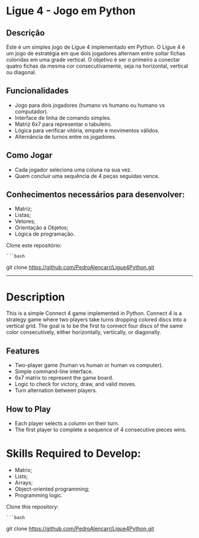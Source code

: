 # Ligue 4 - Jogo em Python

## Descrição

Este é um simples jogo de Ligue 4 implementado em Python. O Ligue 4 é um jogo de estratégia em que dois jogadores alternam entre soltar fichas coloridas em uma grade vertical. O objetivo é ser o primeiro a conectar quatro fichas da mesma cor consecutivamente, seja na horizontal, vertical ou diagonal.

## Funcionalidades

- Jogo para dois jogadores (humano vs humano ou humano vs computador).
- Interface de linha de comando simples.
- Matriz 6x7 para representar o tabuleiro.
- Lógica para verificar vitória, empate e movimentos válidos.
- Alternância de turnos entre os jogadores.

## Como Jogar
- Cada jogador seleciona uma coluna na sua vez.
- Quem concluir uma sequência de 4 peças seguidas vence.

## Conhecimentos necessários para desenvolver:

- Matriz;
- Listas;
- Vetores;
- Orientação a Objetos;
- Lógica de programação.


Clone este repositório:

    ```bash
   git clone https://github.com/PedroAlencarr/Ligue4Python.git

   -------------------------------------------------------

# Description

This is a simple Connect 4 game implemented in Python. Connect 4 is a strategy game where two players take turns dropping colored discs into a vertical grid. The goal is to be the first to connect four discs of the same color consecutively, either horizontally, vertically, or diagonally.

## Features

- Two-player game (human vs human or human vs computer).
- Simple command-line interface.
- 6x7 matrix to represent the game board.
- Logic to check for victory, draw, and valid moves.
- Turn alternation between players.

## How to Play

- Each player selects a column on their turn.
- The first player to complete a sequence of 4 consecutive pieces wins.

# Skills Required to Develop:

- Matrix;
- Lists;
- Arrays;
- Object-oriented programming;
- Programming logic.

Clone this repository:

    ```bash
   git clone https://github.com/PedroAlencarr/Ligue4Python.git
